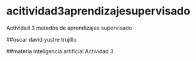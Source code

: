 # acitividad3aprendizajesupervisado
Actividad 3  metedos de aprendizajes supervisado

##oscar david yustre trujillo

##materia inteligencia artificial Actividad 3
